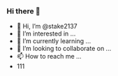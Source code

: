### Hi there 👋
- 👋 Hi, I’m @stake2137
- 👀 I’m interested in ...
- 🌱 I’m currently learning ...
- 💞️ I’m looking to collaborate on ...
- 📫 How to reach me ...
- 111
<!--
**Themanhdh/themanhdh** is a ✨ _special_ ✨ repository because its `README.md` (this file) appears on your GitHub profile.



